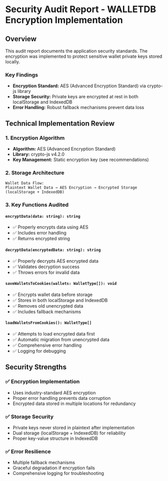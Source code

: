 # Security Audit Report - WALLETDB Encryption Implementation

## Overview

This audit report documents the application security standards. The encryption was implemented to protect sensitive wallet private keys stored locally.

### Key Findings
- **Encryption Standard:** AES (Advanced Encryption Standard) via crypto-js library
- **Storage Security:** Private keys are encrypted at rest in both localStorage and IndexedDB
- **Error Handling:** Robust fallback mechanisms prevent data loss

## Technical Implementation Review

### 1. Encryption Algorithm
- **Algorithm:** AES (Advanced Encryption Standard)
- **Library:** crypto-js v4.2.0
- **Key Management:** Static encryption key (see recommendations)

### 2. Storage Architecture
```
Wallet Data Flow:
Plaintext Wallet Data → AES Encryption → Encrypted Storage (localStorage + IndexedDB)
```

### 3. Key Functions Audited

#### `encryptData(data: string): string`
- ✅ Properly encrypts data using AES
- ✅ Includes error handling
- ✅ Returns encrypted string

#### `decryptData(encryptedData: string): string`
- ✅ Properly decrypts AES encrypted data
- ✅ Validates decryption success
- ✅ Throws errors for invalid data

#### `saveWalletsToCookies(wallets: WalletType[]): void`
- ✅ Encrypts wallet data before storage
- ✅ Stores in both localStorage and IndexedDB
- ✅ Removes old unencrypted data
- ✅ Includes fallback mechanisms

#### `loadWalletsFromCookies(): WalletType[]`
- ✅ Attempts to load encrypted data first
- ✅ Automatic migration from unencrypted data
- ✅ Comprehensive error handling
- ✅ Logging for debugging

## Security Strengths

### ✅ Encryption Implementation
- Uses industry-standard AES encryption
- Proper error handling prevents data corruption
- Encrypted data stored in multiple locations for redundancy

### ✅ Storage Security
- Private keys never stored in plaintext after implementation
- Dual storage (localStorage + IndexedDB) for reliability
- Proper key-value structure in IndexedDB

### ✅ Error Resilience
- Multiple fallback mechanisms
- Graceful degradation if encryption fails
- Comprehensive logging for troubleshooting
